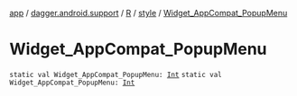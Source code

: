 [app](../../../index.md) / [dagger.android.support](../../index.md) / [R](../index.md) / [style](index.md) / [Widget_AppCompat_PopupMenu](./-widget_-app-compat_-popup-menu.md)

# Widget_AppCompat_PopupMenu

`static val Widget_AppCompat_PopupMenu: `[`Int`](https://kotlinlang.org/api/latest/jvm/stdlib/kotlin/-int/index.html)
`static val Widget_AppCompat_PopupMenu: `[`Int`](https://kotlinlang.org/api/latest/jvm/stdlib/kotlin/-int/index.html)